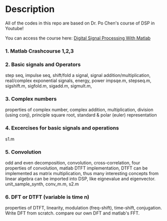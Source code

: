 # Description

All of the codes in this repo are based on Dr. Po Chen's course of DSP in Youtube!

You can access the course here: [Digital Signal Processing With Matlab](https://www.youtube.com/playlist?list=PLX8cYDJmWL1mfq6BI-klKB7YzRdJZ2_WW)

### 1. Matlab Crashcourse 1,2,3
### 2. Basic signals and Operators 
step seq, impulse seq, shift/fold a signal, signal addition/multiplication, real/complex exponential signals, energy, power
impsqe.m, stepseq.m, sigshift.m, sigfold.m, sigadd.m, sigmult.m, 
### 3. Complex numbers
properties of complex number, complex addition, multiplication, division (using conj), principle square root, standard & polar (euler) representation 
### 4. Excercises for basic signals and operations
s1.m
### 5. Convolution
odd and even decomposition, convolution, cross-correlation, four properties of convolution, matlab DTFT implementation, DTFT can be implemented as matrix multiplication, thus many interesting concepts from linear algebra can be imported into DSP, like eignevalue and eigenvector.
unit_sample_synth, conv_m.m, s2.m
### 6. DFT or DTFT (variable is time n)
properties of DTFT, linearity, modulation (freq-shift), time-shift, conjugation. Write DFT from scratch. compare our own DFT and matlab's FFT. 


